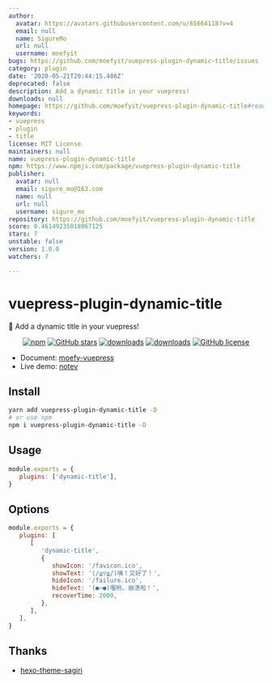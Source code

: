 ```yaml
---
author:
  avatar: https://avatars.githubusercontent.com/u/65664118?v=4
  email: null
  name: SigureMo
  url: null
  username: moefyit
bugs: https://github.com/moefyit/vuepress-plugin-dynamic-title/issues
category: plugin
date: '2020-05-21T20:44:15.486Z'
deprecated: false
description: Add a dynamic title in your vuepress!
downloads: null
homepage: https://github.com/moefyit/vuepress-plugin-dynamic-title#readme
keywords:
- vuepress
- plugin
- title
license: MIT License
maintainers: null
name: vuepress-plugin-dynamic-title
npm: https://www.npmjs.com/package/vuepress-plugin-dynamic-title
publisher:
  avatar: null
  email: sigure_mo@163.com
  name: null
  url: null
  username: sigure_mo
repository: https://github.com/moefyit/vuepress-plugin-dynamic-title
score: 0.46149235018067125
stars: 7
unstable: false
version: 1.0.0
watchers: 7

---
```


# vuepress-plugin-dynamic-title <GitHubLink repo="moefyit/vuepress-plugin-dynamic-title"/>

:eyes: Add a dynamic title in your vuepress!

<p align="center">
   <a href="https://www.npmjs.com/package/vuepress-plugin-dynamic-title" target="_blank"><img alt="npm" src="https://img.shields.io/npm/v/vuepress-plugin-dynamic-title.svg"></a>
   <a href="https://github.com/moefyit/vuepress-plugin-dynamic-title/stargazers" target="_blank"><img alt="GitHub stars" src="https://img.shields.io/github/stars/moefyit/vuepress-plugin-dynamic-title"></a>
   <a href="https://www.npmjs.com/package/vuepress-plugin-dynamic-title" target="_blank"><img alt="downloads" src="https://img.shields.io/npm/dt/vuepress-plugin-dynamic-title.svg"></a>
   <a href="https://www.npmjs.com/package/vuepress-plugin-dynamic-title" target="_blank"><img alt="downloads" src="https://img.shields.io/npm/dm/vuepress-plugin-dynamic-title.svg"></a>
   <a href="https://github.com/moefyit/vuepress-plugin-dynamic-title/blob/main/LICENSE" target="_blank"><img alt="GitHub license" src="https://img.shields.io/github/license/moefyit/vuepress-plugin-dynamic-title"></a>
</p>

-  Document: [moefy-vuepress](https://moefyit.github.io/moefy-vuepress/)
-  Live demo: [notev](https://nyakku.moe/)

## Install

```bash
yarn add vuepress-plugin-dynamic-title -D
# or use npm
npm i vuepress-plugin-dynamic-title -D
```

## Usage

```javascript
module.exports = {
   plugins: ['dynamic-title'],
}
```

## Options

```js
module.exports = {
   plugins: [
      [
         'dynamic-title',
         {
            showIcon: '/favicon.ico',
            showText: '(/≧▽≦/)咦！又好了！',
            hideIcon: '/failure.ico',
            hideText: '(●—●)喔哟，崩溃啦！',
            recoverTime: 2000,
         },
      ],
   ],
}
```

## Thanks

-  [hexo-theme-sagiri](https://github.com/DIYgod/diygod.me/blob/master/themes/sagiri/src/title.js)
